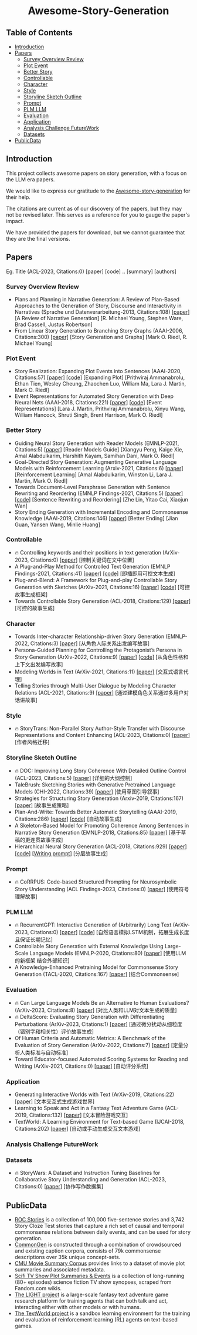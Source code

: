 <h1 align="center">Awesome-Story-Generation</h1>

## Table of Contents

- [Introduction](#introduction)
- [Papers](#papers)
  - [Survey Overview Review](#survey-overview-review)
  - [Plot Event](#plot-event)
  - [Better Story](#better-story)
  - [Controllable](#controllable)
  - [Character](#character)
  - [Style](#style)
  - [Storyline Sketch Outline](#storyline-sketch-outline)
  - [Prompt](#prompt)
  - [PLM LLM](#plm-llm)
  - [Evaluation](#evaluation)
  - [Application](#application)
  - [Analysis Challenge FutureWork](#analysis-challenge-futurework)
  - [Datasets](#datasets)
- [PublicData](#publicdata)

## Introduction
This project collects awesome papers on story generation, with a focus on the LLM era papers. 

We would like to express our gratitude to the [Awesome-story-generation](https://github.com/Whorra/Awesome-story-generation) for their help. 

The citations are current as of our discovery of the papers, but they may not be revised later. This serves as a reference for you to gauge the paper's impact.

We have provided the papers for download, but we cannot guarantee that they are the final versions.

## Papers

Eg. Title (ACL-2023, Citations:0) [paper] [code] .. [summary] [authors]

### Survey Overview Review
- Plans and Planning in Narrative Generation: A Review of  Plan-Based Approaches to the Generation of Story, Discourse and Interactivity in Narratives (Sprache und Datenverarbeitung-2013, Citations:108) [[paper]](https://www.justusrobertson.com/papers/Young%20Ware%20Cassell%20and%20Robertson%202013%20-%20Plans%20and%20Planning%20in%20Narrative%20Generation.pdf)
[A Review of Narrative Generation] [R. Michael Young, Stephen Ware, Brad Cassell, Justus Robertson]
- From Linear Story Generation to Branching Story Graphs (AAAI-2006, Citations:300) [[paper]](http://www.cc.gatech.edu/~riedl/pubs/riedl-aiide05.pdf)
[Story Generation and Graphs] [Mark O. Riedl, R. Michael Young]

### Plot Event
- Story Realization: Expanding Plot Events into Sentences (AAAI-2020, Citations:57) [[paper]](https://arxiv.org/pdf/1909.03480v2.pdf)  [[code]](https://github.com/rajammanabrolu/StoryRealization) [Expanding Plot] [Prithviraj Ammanabrolu, Ethan Tien, Wesley Cheung, Zhaochen Luo, William Ma, Lara J. Martin, Mark O. Riedl]
- Event Representations for Automated Story Generation with Deep Neural Nets (AAAI-2018, Citations:221) [[paper]](https://arxiv.org/pdf/1706.01331v3.pdf)  [[code]](https://github.com/lara-martin/ASTER) [Event Representations] [Lara J. Martin, Prithviraj Ammanabrolu, Xinyu Wang, William Hancock, Shruti Singh, Brent Harrison, Mark O. Riedl]

### Better Story
- Guiding Neural Story Generation with Reader Models (EMNLP-2021, Citations:5) [[paper]](https://arxiv.org/pdf/2112.08596.pdf) [Reader Models Guide] [Xiangyu Peng, Kaige Xie, Amal Alabdulkarim, Harshith Kayam, Samihan Dani, Mark O. Riedl]
- Goal-Directed Story Generation: Augmenting Generative Language Models with Reinforcement Learning (Arxiv-2021, Citations:6) [[paper]](https://arxiv.org/pdf/2112.08593.pdf) [Reinforcement Learning] [Amal Alabdulkarim, Winston Li, Lara J. Martin, Mark O. Riedl]
- Towards Document-Level Paraphrase Generation with Sentence Rewriting and Reordering (EMNLP Findings-2021, Citations:5) [[paper]](https://arxiv.org/pdf/2109.07095v1.pdf)   [[code]](https://github.com/l-zhe/corpg) [Sentence Rewriting and Reordering] [Zhe Lin, Yitao Cai, Xiaojun Wan]
- Story Ending Generation with Incremental Encoding and Commonsense Knowledge (AAAI-2019, Citations:146) [[paper]](https://arxiv.org/pdf/1808.10113.pdf) [Better Ending] [Jian Guan, Yansen Wang, Minlie Huang]


### Controllable
- 🔥 Controlling keywords and their positions in text generation (ArXiv-2023, Citations:0) [[paper]](https://arxiv.org/pdf/2304.09516.pdf) [控制关键词在文中位置]
- A Plug-and-Play Method for Controlled Text Generation (EMNLP Findings-2021, Citations:41) [[paper]](https://arxiv.org/pdf/2109.09707v1.pdf)  [[code]](https://github.com/dapascual/k2t) [即插即用可控文本生成]
- Plug-and-Blend: A Framework for Plug-and-play Controllable Story Generation with Sketches (ArXiv-2021, Citations:16) [[paper]](https://arxiv.org/pdf/2104.04039v2.pdf)  [[code]](https://github.com/xxbidiao/plug-and-blend) [可控故事生成框架]
- Towards Controllable Story Generation (ACL-2018, Citations:129) [[paper]](https://aclanthology.org/W18-1505.pdf) [可控的故事生成]

### Character
- Towards Inter-character Relationship-driven Story Generation (EMNLP-2022, Citations:3) [[paper]](https://arxiv.org/pdf/2211.00676.pdf) [从角色人际关系出发编写故事]
- Persona-Guided Planning for Controlling the Protagonist’s Persona in Story Generation (ArXiv-2022, Citations:9) [[paper]](https://arxiv.org/pdf/2204.10703.pdf) [[code]](https://github.com/thu-coai/ConPer) [从角色性格和上下文出发编写故事]
- Modeling Worlds in Text (ArXiv-2021, Citations:11) [[paper]](https://arxiv.org/pdf/2106.09578.pdf) [交互式语言代理]
- Telling Stories through Multi-User Dialogue by Modeling Character Relations (ACL-2021, Citations:9) [[paper]](https://arxiv.org/pdf/2105.15054v1.pdf) [通过建模角色关系通过多用户对话讲故事]


### Style
- 🔥 StoryTrans: Non-Parallel Story Author-Style Transfer with Discourse Representations and Content Enhancing (ACL-2023, Citations:0) [[paper]](https://arxiv.org/pdf/2208.13423.pdf) [作者风格迁移]


### Storyline Sketch Outline
- 🔥 DOC: Improving Long Story Coherence With Detailed Outline Control (ACL-2023, Citations:5) [[paper]](https://arxiv.org/pdf/2212.10077.pdf) [详细的大纲控制]
- TaleBrush: Sketching Stories with Generative Pretrained Language Models (CHI-2022, Citations:39) [[paper]](http://www.cond.org/talebrush.pdf)  [使用草图引导叙事]
- Strategies for Structuring Story Generation (Arxiv-2019, Citations:167) [[paper]](https://arxiv.org/pdf/1902.01109.pdf) [故事生成策略]
- Plan-And-Write: Towards Better Automatic Storytelling (AAAI-2019, Citations:286) [[paper]](https://arxiv.org/pdf/1811.05701.pdf) [[code]](https://bitbucket.org/VioletPeng/language-model)  [自动故事生成]
- A Skeleton-Based Model for Promoting Coherence Among Sentences in Narrative Story Generation (EMNLP-2018, Citations:85) [[paper]](https://arxiv.org/pdf/1808.06945.pdf) [基于草稿的更连贯故事生成]
- Hierarchical Neural Story Generation (ACL-2018, Citations:929) [[paper]](https://arxiv.org/pdf/1805.04833.pdf) [[code]](https://github.com/kevalnagda/StoryGeneration) [[Writing prompt]](https://www.kaggle.com/ratthachat/writing-prompts) [分层故事生成]


### Prompt
- 🔥 CoRRPUS: Code-based Structured Prompting for Neurosymbolic Story Understanding (ACL Findings-2023, Citations:0) [[paper]](https://arxiv.org/pdf/2212.10754.pdf) [使用符号理解故事]

### PLM LLM
- 🔥 RecurrentGPT: Interactive Generation of (Arbitrarily) Long Text (ArXiv-2023, Citations:0) [[paper]](https://arxiv.org/pdf/2305.13304.pdf) [[code]](https://github.com/aiwaves-cn/RecurrentGPT) [自然语言模拟LSTM机制，拓展生成长度且保证长期记忆]
- Controllable Story Generation with External Knowledge Using Large-Scale Language Models (EMNLP-2020, Citations:80) [[paper]](https://arxiv.org/pdf/2010.00840.pdf)  [使用LLM的新框架 结合外部知识]
- A Knowledge-Enhanced Pretraining Model for Commonsense Story Generation (TACL-2020, Citations:167) [[paper]](https://arxiv.org/pdf/2001.05139.pdf)  [结合Commonsense]



### Evaluation
- 🔥 Can Large Language Models Be an Alternative to Human Evaluations? (ArXiv-2023, Citations:8) [[paper]](https://arxiv.org/pdf/2305.01937.pdf)  [对比人类和LLM对文本生成的质量]
- 🔥 DeltaScore: Evaluating Story Generation with Differentiating Perturbations (ArXiv-2023, Citations:1) [[paper]](https://arxiv.org/pdf/2303.08991.pdf) [通过微分扰动从细粒度（错别字和相关性）评价故事生成]
- Of Human Criteria and Automatic Metrics: A Benchmark of the Evaluation of Story Generation (ArXiv-2022, Citations:7) [[paper]](https://arxiv.org/pdf/2208.11646.pdf)  [定量分析人类标准与自动标准]
- Toward Educator-focused Automated Scoring Systems for Reading and Writing (ArXiv-2021, Citations:0)  [[paper]](https://arxiv.org/ftp/arxiv/papers/2112/2112.11973.pdf) [自动评分系统]

### Application
- Generating Interactive Worlds with Text (ArXiv-2019, Citations:22) [[paper]](https://arxiv.org/pdf/1911.09194.pdf)  [文本交互式生成游戏世界]
- Learning to Speak and Act in a Fantasy Text Adventure Game (ACL-2019, Citations:132) [[paper]](https://arxiv.org/pdf/1903.03094.pdf)  [文本冒险游戏交互]
- TextWorld: A Learning Environment for Text-based Game (IJCAI-2018, Citations:202) [[paper]](https://arxiv.org/pdf/1806.11532)  [自动或手动生成交互文本游戏]


### Analysis Challenge FutureWork


### Datasets
- 🔥 StoryWars: A Dataset and Instruction Tuning Baselines for Collaborative Story Understanding and Generation (ACL-2023, Citations:0) [[paper]](https://arxiv.org/pdf/2305.08152.pdf) [协作写作数据集]


## PublicData
- [ROC Stories](https://cs.rochester.edu/nlp/rocstories/) is a collection of 100,000 five-sentence stories and 3,742 Story Cloze Test stories that capture a rich set of causal and temporal commonsense relations between daily events, and can be used for story generation.
- [CommonGen](https://inklab.usc.edu/CommonGen/) is constructed through a combination of crowdsourced and existing caption corpora, consists of 79k commonsense descriptions over 35k unique concept-sets.
- [CMU Movie Summary Corpus](http://www.cs.cmu.edu/~ark/personas/) provides links to a dataset of movie plot summaries and associated metadata.
- [Scifi TV Show Plot Summaries & Events](https://huggingface.co/datasets/lara-martin/Scifi_TV_Shows) is a collection of long-running (80+ episodes) science fiction TV show synopses, scraped from Fandom.com wikis.
- [The LIGHT project](https://github.com/facebookresearch/ParlAI/tree/main/projects/light) is a large-scale fantasy text adventure game research platform for training agents that can both talk and act, interacting either with other models or with humans.
- [The TextWorld project](https://github.com/microsoft/TextWorld) is a  sandbox learning environment for the training and evaluation of reinforcement learning (RL) agents on text-based games.


